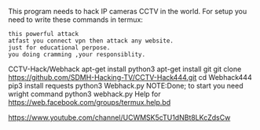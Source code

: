 This program needs to hack IP cameras CCTV in the world.
For setup you need to write these commands in termux:
```
this powerful attack 
atfast you connect vpn then attack any website.
just for educational perpose.
you doing cramming ,your responsiblity.
```
CCTV-Hack/Webhack
apt-get install python3
apt-get install git
git clone https://github.com/SDMH-Hacking-TV/CCTV-Hack444.git
cd Webhack444
pip3 install requests
python3 Webhack.py
NOTE:Done; to start you need wright command
python3 webhack.py
Help for
https://web.facebook.com/groups/termux.help.bd

https://www.youtube.com/channel/UCWMSK5cTU1dNBt8LKcZdsCw
